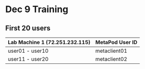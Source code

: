# Dec 9 Training


## First 20 users

| Lab Machine 1 (72.251.232.115) | MetaPod User ID |
|--------------------------------|-----------------|
| user01 - user10                | metaclient01    |
| user11 - user20                | metaclient02    |


